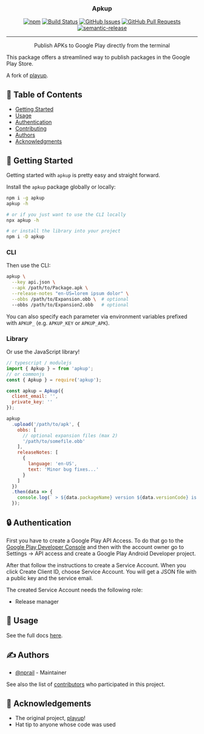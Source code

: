<h3 align="center">Apkup</h3>

<div align="center">

[![npm](https://img.shields.io/npm/v/apkup.svg)](https://www.npmjs.com/package/apkup)
[![Build Status](https://travis-ci.com/eventOneHQ/apkup.svg?branch=master)](https://travis-ci.com/eventOneHQ/apkup)
[![GitHub Issues](https://img.shields.io/github/issues/eventOneHQ/apkup.svg)](https://github.com/eventOneHQ/apkup/issues)
[![GitHub Pull Requests](https://img.shields.io/github/issues-pr/eventOneHQ/apkup.svg)](https://github.com/eventOneHQ/apkup/pulls)
[![semantic-release](https://img.shields.io/badge/%20%20%F0%9F%93%A6%F0%9F%9A%80-semantic--release-e10079.svg)](https://github.com/semantic-release/semantic-release)

</div>

---

<p align="center"> Publish APKs to Google Play directly from the terminal
    <br> 
</p>

This package offers a streamlined way to publish packages in the Google Play Store.

A fork of [playup](https://github.com/jeduan/playup).

## 📝 Table of Contents

- [Getting Started](#getting_started)
- [Usage](#usage)
- [Authentication](#authentication)
- [Contributing](CONTRIBUTING.md)
- [Authors](#authors)
- [Acknowledgments](#acknowledgement)

## 🏁 Getting Started <a name = "getting_started"></a>

Getting started with `apkup` is pretty easy and straight forward.

Install the `apkup` package globally or locally:

```bash
npm i -g apkup
apkup -h

# or if you just want to use the CLI locally
npx apkup -h

# or install the library into your project
npm i -D apkup
```

### CLI

Then use the CLI:

```bash
apkup \
  --key api.json \
  --apk /path/to/Package.apk \
  --release-notes "en-US=lorem ipsum dolor" \
  --obbs /path/to/Expansion.obb \  # optional
  --obbs /path/to/Expansion2.obb   # optional
```

You can also specify each parameter via environment variables prefixed with `APKUP_` (e.g. `APKUP_KEY` or `APKUP_APK`).

### Library

Or use the JavaScript library!

```javascript
// typescript / modulejs
import { Apkup } = from 'apkup';
// or commonjs
const { Apkup } = require('apkup');

const apkup = Apkup({
  client_email: '',
  private_key: ''
});

apkup
  .upload('/path/to/apk', {
    obbs: [
      // optional expansion files (max 2)
      '/path/to/somefile.obb'
    ],
    releaseNotes: [
      {
        language: 'en-US',
        text: 'Minor bug fixes...'
      }
    ]
  })
  .then(data => {
    console.log(` > ${data.packageName} version ${data.versionCode} is up!`);
  });

```

## 🔒 Authentication <a name = "authentication"></a>

First you have to create a Google Play API Access. To do that go to the
[Google Play Developer Console](https://play.google.com/apps/publish) and then
with the account owner go to Settings -> API access and create a Google Play
Android Developer project.

After that follow the instructions to create a Service Account.
When you click Create Client ID, choose Service Account. You will get a JSON file
with a public key and the service email.

The created Service Account needs the following role:

- Release manager

## 🎈 Usage <a name="usage"></a>

See the full docs [here](https://oss.eventone.page/apkup/classes/apkup).

## ✍️ Authors <a name = "authors"></a>

- [@nprail](https://github.com/nprail) - Maintainer

See also the list of [contributors](https://github.com/eventOneHQ/apkup/contributors) who participated in this project.

## 🎉 Acknowledgements <a name = "acknowledgement"></a>

- The original project, [playup](https://github.com/jeduan/playup)!
- Hat tip to anyone whose code was used

